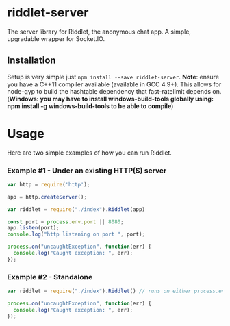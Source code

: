 # riddlet-server
The server library for Riddlet, the anonymous chat app. A simple, upgradable wrapper for Socket.IO.


## Installation
Setup is very simple just `npm install --save riddlet-server`.
**Note**: ensure you have a C++11 compiler available (available in GCC 4.9+). This allows for node-gyp to build the hashtable dependency that fast-ratelimit depends on. (**Windows: you may have to install windows-build-tools globally using: npm install -g windows-build-tools to be able to compile**)

# Usage
Here are two simple examples of how you can run Riddlet.

### Example #1 - Under an existing HTTP(S) server
```javascript
var http = require('http');

app = http.createServer();

var riddlet = require("./index").Riddlet(app)

const port = process.env.port || 8080;
app.listen(port);
console.log("http listening on port ", port);

process.on("uncaughtException", function(err) {
  console.log("Caught exception: ", err);
});
```
### Example #2 - Standalone
```javascript
var riddlet = require("./index").Riddlet() // runs on either process.env.port or 8000

process.on("uncaughtException", function(err) {
  console.log("Caught exception: ", err);
});

